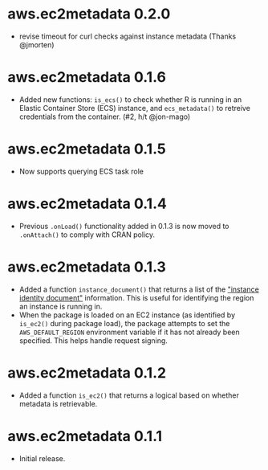 # aws.ec2metadata 0.2.0

* revise timeout for curl checks against instance metadata (Thanks @jmorten)

# aws.ec2metadata 0.1.6

* Added new functions: `is_ecs()` to check whether R is running in an Elastic Container Store (ECS) instance, and `ecs_metadata()` to retreive credentials from the container. (#2, h/t @jon-mago)

# aws.ec2metadata 0.1.5

* Now supports querying ECS task role

# aws.ec2metadata 0.1.4

* Previous `.onLoad()` functionality added in 0.1.3 is now moved to `.onAttach()` to comply with CRAN policy.

# aws.ec2metadata 0.1.3

* Added a function `instance_document()` that returns a list of the ["instance identity document"](http://docs.aws.amazon.com/AWSEC2/latest/UserGuide/instance-identity-documents.html) information. This is useful for identifying the region an instance is running in.
* When the package is loaded on an EC2 instance (as identified by `is_ec2()` during package load), the package attempts to set the `AWS_DEFAULT_REGION` environment variable if it has not already been specified. This helps handle request signing.

# aws.ec2metadata 0.1.2

* Added a function `is_ec2()` that returns a logical based on whether metadata is retrievable.

# aws.ec2metadata 0.1.1

* Initial release.
